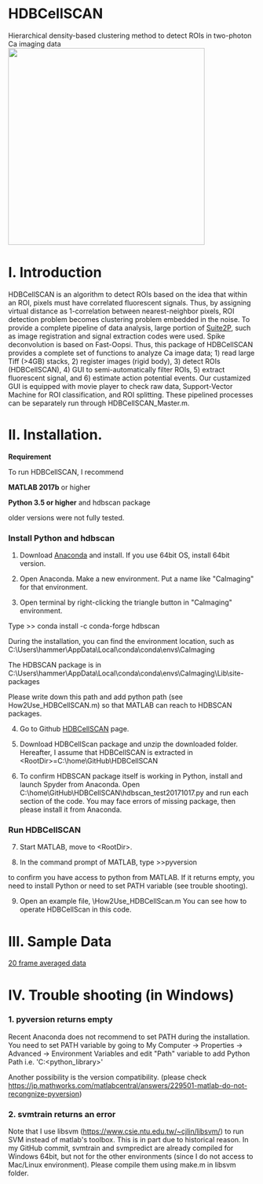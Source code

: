 # HDBCellSCAN
Hierarchical density-based clustering method to detect ROIs in two-photon Ca imaging data
[<img src="https://github.com/hamaguchikosuke/HDBCellSCAN/blob/master/CaGui/figures/HDBCellSCAN_ROIs.png" width=400px>](https://youtu.be/8SzqegNeZCc)
# I. Introduction
HDBCellSCAN is an algorithm to detect ROIs based on the idea that within an ROI, pixels must have correlated fluorescent signals. Thus, by assigning virtual distance as 1-correlation between nearest-neighbor pixels, ROI detection problem becomes clustering problem embedded in the noise. To provide a complete pipeline of data analysis, large portion of [Suite2P](https://github.com/cortex-lab/Suite2P), such as image registration and signal extraction codes were used. Spike deconvolution is based on Fast-Oopsi. Thus, this package of HDBCellSCAN provides a complete set of functions to analyze Ca image data; 1) read large Tiff (>4GB) stacks, 2) register images (rigid body), 3) detect ROIs (HDBCellSCAN), 4) GUI to semi-automatically filter ROIs, 5) extract fluorescent signal, and 6) estimate action potential events. Our custamized GUI is equipped with movie player to check raw data, Support-Vector Machine for ROI classification, and ROI splitting. These pipelined processes can be separately run through HDBCellSCAN_Master.m.

# II. Installation. 
**Requirement**

To run HDBCellSCAN, I recommend 

**MATLAB 2017b** or higher

**Python 3.5 or higher** and hdbscan package 

older versions were not fully tested. 

### Install Python and hdbscan ###

1. Download [Anaconda](https://www.anaconda.com/download/) and install. If you use 64bit OS, install 64bit version. 

2. Open Anaconda. Make a new environment. 
   Put a name like "CaImaging" for that environment.

3. Open terminal by right-clicking the triangle button in "CaImaging" environment.  
   
Type 
\>> conda install -c conda-forge hdbscan

During the installation, you can find the environment location, such as 
C:\Users\hammer\AppData\Local\conda\conda\envs\CaImaging

The HDBSCAN package is in 
C:\Users\hammer\AppData\Local\conda\conda\envs\CaImaging\Lib\site-packages

Please write down this path and add python path (see How2Use_HDBCellSCAN.m) so that MATLAB can reach to HDBSCAN packages. 

4. Go to Github [HDBCellSCAN](https://github.com/hamaguchikosuke/HDBCellSCAN) page.

5. Download HDBCellScan package and unzip the downloaded folder.
Hereafter, I assume that HDBCellSCAN is extracted in \<RootDir\>=C:\home\GitHub\HDBCellSCAN

6. To confirm HDBSCAN package itself is working in Python, install and launch Spyder from Anaconda. 
Open C:\home\GitHub\HDBCellSCAN\hdbscan_test20171017.py and run each section of the code.
You may face errors of missing package, then please install it from Anaconda.
 
### Run HDBCellSCAN ###
7. Start MATLAB, move to \<RootDir\>. 

8. In the command prompt of MATLAB, type
\>>pyversion

to confirm you have access to python from MATLAB. If it returns empty, you need to install Python or need to set PATH variable (see trouble shooting). 

9. Open an example file, <RootDir>\How2Use_HDBCellScan.m
 You can see how to operate HDBCellScan in this code.

# III. Sample Data
[20 frame averaged data](https://drive.google.com/open?id=1AZ6vBrWiMOHIOn4_DpTgvZkw6IhVUt4u)

# IV. Trouble shooting (in Windows)

### 1. pyversion returns empty 

Recent Anaconda does not recommend to set PATH during the installation. 
You need to set PATH variable by going to 
My Computer -> Properties -> Advanced -> Environment Variables and edit "Path" variable to add Python Path i.e. 'C:\<python_library>'

Another possibility is the version compatibility.
(please check https://jp.mathworks.com/matlabcentral/answers/229501-matlab-do-not-recongnize-pyversion)

### 2. svmtrain returns an error 
Note that I use libsvm (https://www.csie.ntu.edu.tw/~cjlin/libsvm/) to run SVM instead of matlab's toolbox. 
This is in part due to historical reason. In my GitHub commit, svmtrain and svmpredict are already compiled for Windows 64bit, but not for the other environments (since I do not access to Mac/Linux environment).
Please compile them using make.m in libsvm folder.


